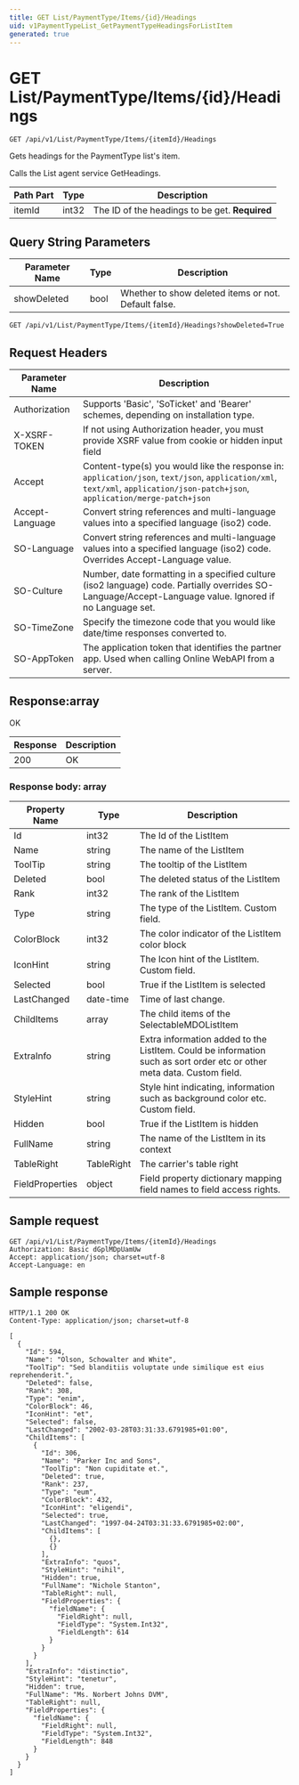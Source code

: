 ```yaml
---
title: GET List/PaymentType/Items/{id}/Headings
uid: v1PaymentTypeList_GetPaymentTypeHeadingsForListItem
generated: true
---
```


# GET List/PaymentType/Items/{id}/Headings

```http
GET /api/v1/List/PaymentType/Items/{itemId}/Headings
```

Gets headings for the PaymentType list's item.


Calls the List agent service GetHeadings.





| Path Part | Type | Description |
|-----------|------|-------------|
| itemId | int32 | The ID of the headings to be get. **Required** |


## Query String Parameters

| Parameter Name | Type |  Description |
|----------------|------|--------------|
| showDeleted | bool |  Whether to show deleted items or not. Default false. |

```http
GET /api/v1/List/PaymentType/Items/{itemId}/Headings?showDeleted=True
```


## Request Headers

| Parameter Name | Description |
|----------------|-------------|
| Authorization  | Supports 'Basic', 'SoTicket' and 'Bearer' schemes, depending on installation type. |
| X-XSRF-TOKEN   | If not using Authorization header, you must provide XSRF value from cookie or hidden input field |
| Accept         | Content-type(s) you would like the response in: `application/json`, `text/json`, `application/xml`, `text/xml`, `application/json-patch+json`, `application/merge-patch+json` |
| Accept-Language | Convert string references and multi-language values into a specified language (iso2) code. |
| SO-Language | Convert string references and multi-language values into a specified language (iso2) code. Overrides Accept-Language value. |
| SO-Culture | Number, date formatting in a specified culture (iso2 language) code. Partially overrides SO-Language/Accept-Language value. Ignored if no Language set. |
| SO-TimeZone | Specify the timezone code that you would like date/time responses converted to. |
| SO-AppToken | The application token that identifies the partner app. Used when calling Online WebAPI from a server. |


## Response:array

OK

| Response | Description |
|----------------|-------------|
| 200 | OK |

### Response body: array

| Property Name | Type |  Description |
|----------------|------|--------------|
| Id | int32 | The Id of the ListItem |
| Name | string | The name of the ListItem |
| ToolTip | string | The tooltip of the ListItem |
| Deleted | bool | The deleted status of the ListItem |
| Rank | int32 | The rank of the ListItem |
| Type | string | The type of the ListItem. Custom field. |
| ColorBlock | int32 | The color indicator of the ListItem color block |
| IconHint | string | The Icon hint of the ListItem. Custom field. |
| Selected | bool | True if the ListItem is selected |
| LastChanged | date-time | Time of last change. |
| ChildItems | array | The child items of the SelectableMDOListItem |
| ExtraInfo | string | Extra information added to the ListItem. Could be information such as sort order etc or other meta data. Custom field. |
| StyleHint | string | Style hint indicating, information such as background color etc. Custom field. |
| Hidden | bool | True if the ListItem is hidden |
| FullName | string | The name of the ListItem in its context |
| TableRight | TableRight | The carrier's table right |
| FieldProperties | object | Field property dictionary mapping field names to field access rights. |

## Sample request

```http!
GET /api/v1/List/PaymentType/Items/{itemId}/Headings
Authorization: Basic dGplMDpUamUw
Accept: application/json; charset=utf-8
Accept-Language: en
```

## Sample response

```http_
HTTP/1.1 200 OK
Content-Type: application/json; charset=utf-8

[
  {
    "Id": 594,
    "Name": "Olson, Schowalter and White",
    "ToolTip": "Sed blanditiis voluptate unde similique est eius reprehenderit.",
    "Deleted": false,
    "Rank": 308,
    "Type": "enim",
    "ColorBlock": 46,
    "IconHint": "et",
    "Selected": false,
    "LastChanged": "2002-03-28T03:31:33.6791985+01:00",
    "ChildItems": [
      {
        "Id": 306,
        "Name": "Parker Inc and Sons",
        "ToolTip": "Non cupiditate et.",
        "Deleted": true,
        "Rank": 237,
        "Type": "eum",
        "ColorBlock": 432,
        "IconHint": "eligendi",
        "Selected": true,
        "LastChanged": "1997-04-24T03:31:33.6791985+02:00",
        "ChildItems": [
          {},
          {}
        ],
        "ExtraInfo": "quos",
        "StyleHint": "nihil",
        "Hidden": true,
        "FullName": "Nichole Stanton",
        "TableRight": null,
        "FieldProperties": {
          "fieldName": {
            "FieldRight": null,
            "FieldType": "System.Int32",
            "FieldLength": 614
          }
        }
      }
    ],
    "ExtraInfo": "distinctio",
    "StyleHint": "tenetur",
    "Hidden": true,
    "FullName": "Ms. Norbert Johns DVM",
    "TableRight": null,
    "FieldProperties": {
      "fieldName": {
        "FieldRight": null,
        "FieldType": "System.Int32",
        "FieldLength": 848
      }
    }
  }
]
```